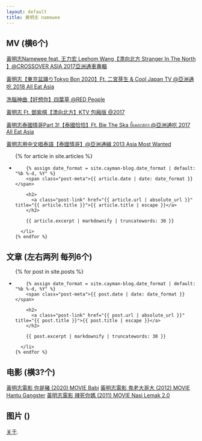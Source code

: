 ```yaml
---
layout: default
title: 黄明志 namewee
---
```


## MV (横6个)
[黃明志Namewee feat. 王力宏 Leehom Wang【漂向北方 Stranger In The North 】@CROSSOVER ASIA 2017亞洲通車專輯](https://www.youtube.com/watch?v=qIF8xvSA0Gw)

[黃明志【東京盆踊りTokyo Bon 2020】Ft. 二宮芽生 & Cool Japan TV @亞洲通吃 2018 All Eat Asia](https://www.youtube.com/watch?v=zhGnuWwpNxI)

[洗腦神曲【好想你】四葉草 @RED People](https://www.youtube.com/watch?v=fdQgPu3iUYk)

[黃明志 Ft. 鄧紫棋【漂向北方】KTV 包廂版 @2017](https://www.youtube.com/watch?v=YJSpGXxkCqE)

[黃明志泰國情哥Part 3!【泰國恰恰】Ft. Bie The Ska บี้เดอะสกา @亞洲通吃 2017 All Eat Asia](https://www.youtube.com/watch?v=YaZ5eV9BEX8)

[黃明志用中文唱泰語【泰國情哥】@亞洲通緝 2013 Asia Most Wanted](https://www.youtube.com/watch?v=SwZMS-ISbH4)
<ul class="post-list">
    {% for article in site.articles %}
      <li>

        {% assign date_format = site.cayman-blog.date_format | default: "%b %-d, %Y" %}
        <span class="post-meta">{{ article.date | date: date_format }}</span>

        <h2>
          <a class="post-link" href="{{ article.url | absolute_url }}" title="{{ article.title }}">{{ article.title | escape }}</a>
        </h2>

        {{ article.excerpt | markdownify | truncatewords: 30 }}

      </li>
    {% endfor %}
</ul>

## 文章 (左右两列 每列6个)
<ul class="post-list">
    {% for post in site.posts %}
      <li>

        {% assign date_format = site.cayman-blog.date_format | default: "%b %-d, %Y" %}
        <span class="post-meta">{{ post.date | date: date_format }}</span>

        <h2>
          <a class="post-link" href="{{ post.url | absolute_url }}" title="{{ post.title }}">{{ post.title | escape }}</a>
        </h2>

        {{ post.excerpt | markdownify | truncatewords: 30 }}

      </li>
    {% endfor %}
</ul>

## 电影 (横3?个)
[黃明志電影 你是豬 (2020) MOVIE Babi]()
[黃明志電影 鬼老大哥大 (2012) MOVIE Hantu Gangster]()
[黃明志電影 辣死你媽 (2011) MOVIE Nasi Lemak 2.0]()

## 图片 ()

[关于](./pages/about.html).

<!--
1，图片 历年变化
2，视频
3，新闻
-->
